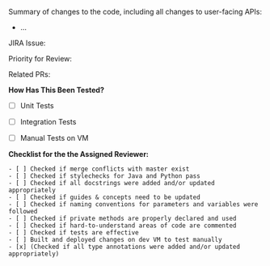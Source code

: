 Summary of changes to the code, including all changes to user-facing APIs: 
- ...

JIRA Issue: 

Priority for Review: 

Related PRs: 

**How Has This Been Tested?**

- [ ] Unit Tests
- [ ] Integration Tests
- [ ] Manual Tests on VM


**Checklist for the the Assigned Reviewer:**

```
- [ ] Checked if merge conflicts with master exist
- [ ] Checked if stylechecks for Java and Python pass
- [ ] Checked if all docstrings were added and/or updated appropriately
- [ ] Checked if guides & concepts need to be updated
- [ ] Checked if naming conventions for parameters and variables were followed
- [ ] Checked if private methods are properly declared and used
- [ ] Checked if hard-to-understand areas of code are commented
- [ ] Checked if tests are effective
- [ ] Built and deployed changes on dev VM to test manually
- [x] (Checked if all type annotations were added and/or updated appropriately)
```
